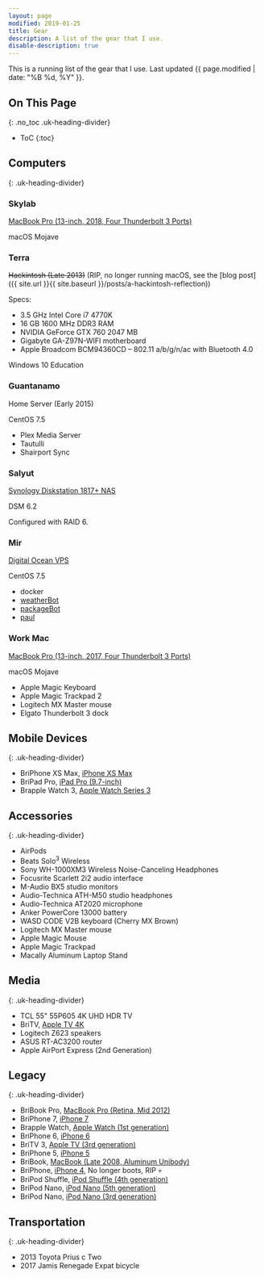 ```yaml
---
layout: page
modified: 2019-01-25
title: Gear
description: A list of the gear that I use.
disable-description: true
---
```


This is a running list of the gear that I use. Last updated <time datetime="{{ page.modified | date: date_to_xmlschema }}" itemprop="dateModified">{{ page.modified | date: "%B %d, %Y" }}</time>.

## On This Page
{: .no_toc .uk-heading-divider}
- ToC
{:toc}

## Computers
{: .uk-heading-divider}

### Skylab

[MacBook Pro (13-inch, 2018, Four Thunderbolt 3 Ports)](https://everymac.com/systems/apple/macbook_pro/specs/macbook-pro-core-i7-2.7-13-mid-2018-true-tone-display-touch-bar-specs.html)

macOS Mojave

### Terra

~~Hackintosh (Late 2013)~~ (RIP, no longer running macOS, see the
[blog post]({{ site.url }}{{ site.baseurl }}/posts/a-hackintosh-reflection))

Specs:

- 3.5 GHz Intel Core i7 4770K
- 16 GB 1600 MHz DDR3 RAM
- NVIDIA GeForce GTX 760 2047 MB
- Gigabyte GA-Z97N-WIFI motherboard
- Apple Broadcom BCM94360CD – 802.11 a/b/g/n/ac with Bluetooth 4.0

Windows 10 Education

### Guantanamo

Home Server (Early 2015)

CentOS 7.5

- Plex Media Server
- Tautulli
- Shairport Sync

### Salyut

[Synology Diskstation 1817+ NAS](https://www.synology.com/en-us/products/DS1817+)

DSM 6.2

Configured with RAID 6.

### Mir

[Digital Ocean VPS](https://m.do.co/c/414f452c2b6f)

CentOS 7.5

- docker
- [weatherBot](https://github.com/BrianMitchL/weatherBot)
- [packageBot](https://github.com/BrianMitchL/packageBot)
- [paul](https://github.com/thenexustv/paul)

### Work Mac

[MacBook Pro (13-inch, 2017, Four Thunderbolt 3 Ports)](https://everymac.com/systems/apple/macbook_pro/specs/macbook-pro-core-i7-3.5-13-mid-2017-retina-display-touch-bar-specs.html)

macOS Mojave

- Apple Magic Keyboard
- Apple Magic Trackpad 2
- Logitech MX Master mouse
- Elgato Thunderbolt 3 dock

## Mobile Devices
{: .uk-heading-divider}

- BriPhone XS Max, [iPhone XS Max](https://everymac.com/systems/apple/iphone/specs/apple-iphone-xs-max-united-states-canada-hong-kong-a1921-specs.html)
- BriPad Pro, [iPad Pro (9.7-inch)](https://everymac.com/systems/apple/ipad/specs/apple-ipad-pro-9-7-inch-1st-gen-wi-fi-only-specs.html)
- Brapple Watch 3, [Apple Watch Series 3](https://everymac.com/systems/apple/apple-watch/specs/apple-watch-series-3-gps-cellular-42mm-us-canada-a1861.html)

## Accessories
{: .uk-heading-divider}

- AirPods
- Beats Solo<sup>3</sup> Wireless
- Sony WH-1000XM3 Wireless Noise-Canceling Headphones
- Focusrite Scarlett 2i2 audio interface
- M-Audio BX5 studio monitors
- Audio-Technica ATH-M50 studio headphones
- Audio-Technica AT2020 microphone
- Anker PowerCore 13000 battery
- WASD CODE V2B keyboard (Cherry MX Brown)
- Logitech MX Master mouse
- Apple Magic Mouse
- Apple Magic Trackpad
- Macally Aluminum Laptop Stand

## Media
{: .uk-heading-divider}

- TCL 55" 55P605 4K UHD HDR TV
- BriTV, [Apple TV 4K](https://everymac.com/systems/apple/apple-tv/specs/apple-tv-4k-5th-generation-2017-specs.html)
- Logitech Z623 speakers
- ASUS RT-AC3200 router
- Apple AirPort Express (2nd Generation)

## Legacy
{: .uk-heading-divider}

- BriBook Pro, [MacBook Pro (Retina, Mid 2012)](https://everymac.com/systems/apple/macbook_pro/specs/macbook-pro-core-i7-2.7-15-mid-2012-retina-display-specs.html)
- BriPhone 7, [iPhone 7](https://everymac.com/systems/apple/iphone/specs/apple-iphone-7-att-t-mobile-global-a1778-specs.html)
- Brapple Watch, [Apple Watch (1st generation)](https://everymac.com/systems/apple/apple-watch/specs/apple-watch-sport-aluminum-42mm.html)
- BriPhone 6, [iPhone 6](https://everymac.com/systems/apple/iphone/specs/apple-iphone-6-a1549-4.7-inch-gsm-north-america-specs.html)
- BriTV 3, [Apple TV (3rd generation)](https://everymac.com/systems/apple/apple-tv/specs/apple-tv-3rd-generation-early-2012-specs.html)
- BriPhone 5, [iPhone 5](https://everymac.com/systems/apple/iphone/specs/apple-iphone-5-a1428-gsm-lte-aws-tmobile-north-america-specs.html)
- BriBook, [MacBook (Late 2008, Aluminum Unibody)](https://everymac.com/systems/apple/macbook/specs/macbook-core-2-duo-2.4-aluminum-13-late-2008-unibody-specs.html)
- BriPhone, [iPhone 4](https://everymac.com/systems/apple/iphone/specs/apple-iphone-4-specs.html), No longer boots, RIP :skull:
- BriPod Shuffle, [iPod Shuffle (4th generation)](https://everymac.com/systems/apple/ipod/specs/ipod-4th-generation-shuffle-4g-late-2012-specs.html)
- BriPod Nano, [iPod Nano (5th generation)](https://everymac.com/systems/apple/ipod/specs/ipod-5th-generation-5g-nano-specs.html)
- BriPod Nano, [iPod Nano (3rd generation)](https://everymac.com/systems/apple/ipod/specs/ipod-3rd-generation-fat-nano-specs.html)

## Transportation
{: .uk-heading-divider}

- 2013 Toyota Prius c Two
- 2017 Jamis Renegade Expat bicycle
